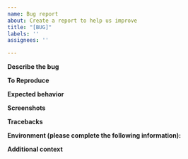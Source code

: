```yaml
---
name: Bug report
about: Create a report to help us improve
title: "[BUG]"
labels: ''
assignees: ''

---
```


**Describe the bug**

<!-- A clear and concise description of what the bug is. -->

**To Reproduce**

<!--
Steps to reproduce the behavior:
1. Go to '...'
2. Click on '....'
3. Scroll down to '....'
4. See error
-->

**Expected behavior**

<!-- A clear and concise description of what you expected to happen. -->

**Screenshots**

<!-- If applicable, add screenshots to help explain your problem. -->

**Tracebacks**

<!-- If applicable, add a full traceback message inside a `pytb` code block.

```pytb
Paste Python traceback here...
```
-->

**Environment (please complete the following information):**

<!--
 - If the problem is with the web ui: Your OS, Browser and browser version [e.g. Windows, Chrome 64]
 - OS on the NAV server [e.g. Debian 10]
 - NAV version installed [e.g. 4.9.8]
 - Method of installation [e.g. from Debian package]
-->

**Additional context**

<!-- Add any other context about the problem here. -->
